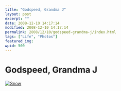 ```yaml
---
title: "Godspeed, Grandma J"
layout: post
excerpt: ""
date: 2008-12-10 14:17:14
modified: 2008-12-10 14:17:14
permalink: 2008/12/10/godspeed-grandma-j/index.html
tags: ["Life", "Photos"]
featured_img: 
wpid: 500
---
```


# Godspeed, Grandma J

[![Snow](http://farm4.static.flickr.com/3242/3021543078_fee92da532.jpg)](http://www.flickr.com/photos/pj/3021543078/ "Snow by Patrick Johanneson, on Flickr")